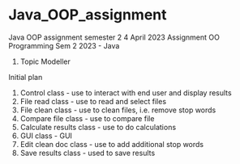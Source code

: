 # Java_OOP_assignment
Java OOP assignment semester 2
4 April 2023
Assignment OO Programming Sem 2 2023 - Java
1. Topic Modeller

Initial plan
1. Control class - use to interact with end user and display results
2. File read class - use to read and select files
3. File clean class - use to clean files, i.e. remove stop words
4. Compare file class - use to compare file
5. Calculate results class - use to do calculations
6. GUI class - GUI
7. Edit clean doc class - use to add additional stop words
8. Save results class - used to save results
